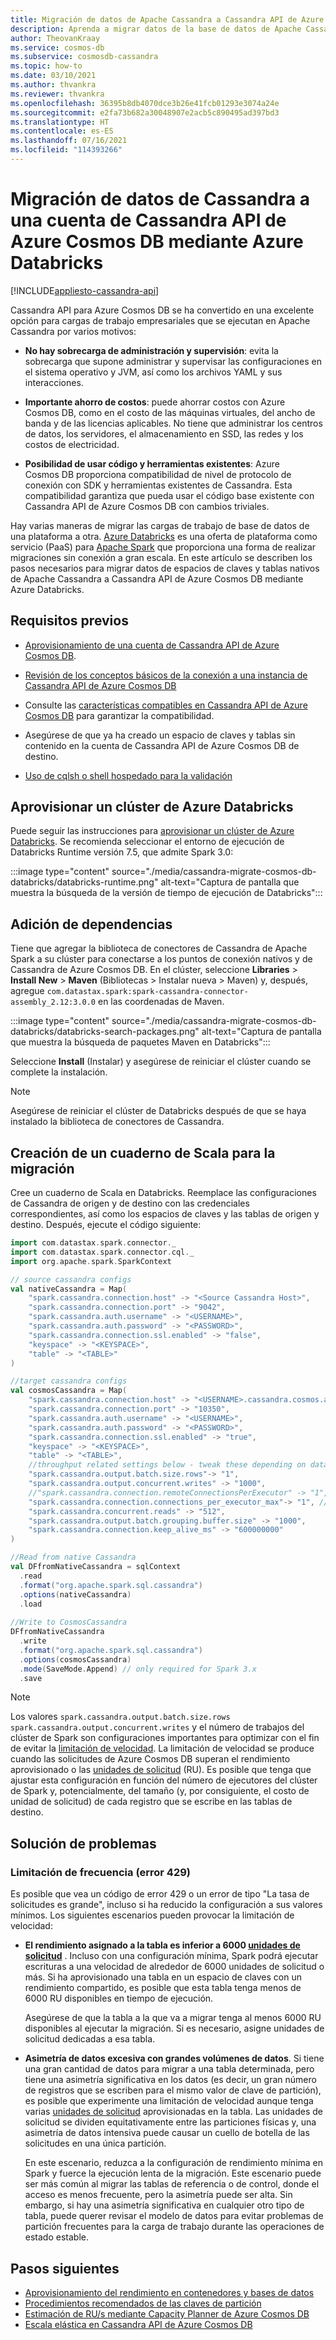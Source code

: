 ```yaml
---
title: Migración de datos de Apache Cassandra a Cassandra API de Azure Cosmos DB mediante Databricks (Spark)
description: Aprenda a migrar datos de la base de datos de Apache Cassandra a Cassandra API de Azure Cosmos DB mediante Azure Databricks y Spark.
author: TheovanKraay
ms.service: cosmos-db
ms.subservice: cosmosdb-cassandra
ms.topic: how-to
ms.date: 03/10/2021
ms.author: thvankra
ms.reviewer: thvankra
ms.openlocfilehash: 36395b8db4070dce3b26e41fcb01293e3074a24e
ms.sourcegitcommit: e2fa73b682a30048907e2acb5c890495ad397bd3
ms.translationtype: HT
ms.contentlocale: es-ES
ms.lasthandoff: 07/16/2021
ms.locfileid: "114393266"
---
```

# <a name="migrate-data-from-cassandra-to-an-azure-cosmos-db-cassandra-api-account-by-using-azure-databricks"></a>Migración de datos de Cassandra a una cuenta de Cassandra API de Azure Cosmos DB mediante Azure Databricks
[!INCLUDE[appliesto-cassandra-api](includes/appliesto-cassandra-api.md)]

Cassandra API para Azure Cosmos DB se ha convertido en una excelente opción para cargas de trabajo empresariales que se ejecutan en Apache Cassandra por varios motivos:

* **No hay sobrecarga de administración y supervisión**: evita la sobrecarga que supone administrar y supervisar las configuraciones en el sistema operativo y JVM, así como los archivos YAML y sus interacciones.

* **Importante ahorro de costos**: puede ahorrar costos con Azure Cosmos DB, como en el costo de las máquinas virtuales, del ancho de banda y de las licencias aplicables. No tiene que administrar los centros de datos, los servidores, el almacenamiento en SSD, las redes y los costos de electricidad.

* **Posibilidad de usar código y herramientas existentes**: Azure Cosmos DB proporciona compatibilidad de nivel de protocolo de conexión con SDK y herramientas existentes de Cassandra. Esta compatibilidad garantiza que pueda usar el código base existente con Cassandra API de Azure Cosmos DB con cambios triviales.

Hay varias maneras de migrar las cargas de trabajo de base de datos de una plataforma a otra. [Azure Databricks](https://azure.microsoft.com/services/databricks/) es una oferta de plataforma como servicio (PaaS) para [Apache Spark](https://spark.apache.org/) que proporciona una forma de realizar migraciones sin conexión a gran escala. En este artículo se describen los pasos necesarios para migrar datos de espacios de claves y tablas nativos de Apache Cassandra a Cassandra API de Azure Cosmos DB mediante Azure Databricks.

## <a name="prerequisites"></a>Requisitos previos

* [Aprovisionamiento de una cuenta de Cassandra API de Azure Cosmos DB](create-cassandra-dotnet.md#create-a-database-account).

* [Revisión de los conceptos básicos de la conexión a una instancia de Cassandra API de Azure Cosmos DB](cassandra-spark-generic.md)

* Consulte las [características compatibles en Cassandra API de Azure Cosmos DB](cassandra-support.md) para garantizar la compatibilidad.

* Asegúrese de que ya ha creado un espacio de claves y tablas sin contenido en la cuenta de Cassandra API de Azure Cosmos DB de destino.

* [Uso de cqlsh o shell hospedado para la validación](cassandra-support.md#hosted-cql-shell-preview)

## <a name="provision-an-azure-databricks-cluster"></a>Aprovisionar un clúster de Azure Databricks

Puede seguir las instrucciones para [aprovisionar un clúster de Azure Databricks](/azure/databricks/scenarios/quickstart-create-databricks-workspace-portal). Se recomienda seleccionar el entorno de ejecución de Databricks Runtime versión 7.5, que admite Spark 3.0:

:::image type="content" source="./media/cassandra-migrate-cosmos-db-databricks/databricks-runtime.png" alt-text="Captura de pantalla que muestra la búsqueda de la versión de tiempo de ejecución de Databricks":::

## <a name="add-dependencies"></a>Adición de dependencias

Tiene que agregar la biblioteca de conectores de Cassandra de Apache Spark a su clúster para conectarse a los puntos de conexión nativos y de Cassandra de Azure Cosmos DB. En el clúster, seleccione **Libraries** > **Install New** > **Maven** (Bibliotecas > Instalar nueva > Maven) y, después, agregue `com.datastax.spark:spark-cassandra-connector-assembly_2.12:3.0.0` en las coordenadas de Maven.

:::image type="content" source="./media/cassandra-migrate-cosmos-db-databricks/databricks-search-packages.png" alt-text="Captura de pantalla que muestra la búsqueda de paquetes Maven en Databricks":::

Seleccione **Install** (Instalar) y asegúrese de reiniciar el clúster cuando se complete la instalación.

> [!NOTE]
> Asegúrese de reiniciar el clúster de Databricks después de que se haya instalado la biblioteca de conectores de Cassandra.

## <a name="create-scala-notebook-for-migration"></a>Creación de un cuaderno de Scala para la migración

Cree un cuaderno de Scala en Databricks. Reemplace las configuraciones de Cassandra de origen y de destino con las credenciales correspondientes, así como los espacios de claves y las tablas de origen y destino. Después, ejecute el código siguiente:

```scala
import com.datastax.spark.connector._
import com.datastax.spark.connector.cql._
import org.apache.spark.SparkContext

// source cassandra configs
val nativeCassandra = Map( 
    "spark.cassandra.connection.host" -> "<Source Cassandra Host>",
    "spark.cassandra.connection.port" -> "9042",
    "spark.cassandra.auth.username" -> "<USERNAME>",
    "spark.cassandra.auth.password" -> "<PASSWORD>",
    "spark.cassandra.connection.ssl.enabled" -> "false",
    "keyspace" -> "<KEYSPACE>",
    "table" -> "<TABLE>"
)

//target cassandra configs
val cosmosCassandra = Map( 
    "spark.cassandra.connection.host" -> "<USERNAME>.cassandra.cosmos.azure.com",
    "spark.cassandra.connection.port" -> "10350",
    "spark.cassandra.auth.username" -> "<USERNAME>",
    "spark.cassandra.auth.password" -> "<PASSWORD>",
    "spark.cassandra.connection.ssl.enabled" -> "true",
    "keyspace" -> "<KEYSPACE>",
    "table" -> "<TABLE>",
    //throughput related settings below - tweak these depending on data volumes. 
    "spark.cassandra.output.batch.size.rows"-> "1",
    "spark.cassandra.output.concurrent.writes" -> "1000",
    //"spark.cassandra.connection.remoteConnectionsPerExecutor" -> "1", // Spark 3.x
    "spark.cassandra.connection.connections_per_executor_max"-> "1", // Spark 2.x
    "spark.cassandra.concurrent.reads" -> "512",
    "spark.cassandra.output.batch.grouping.buffer.size" -> "1000",
    "spark.cassandra.connection.keep_alive_ms" -> "600000000"
)

//Read from native Cassandra
val DFfromNativeCassandra = sqlContext
  .read
  .format("org.apache.spark.sql.cassandra")
  .options(nativeCassandra)
  .load
  
//Write to CosmosCassandra
DFfromNativeCassandra
  .write
  .format("org.apache.spark.sql.cassandra")
  .options(cosmosCassandra)
  .mode(SaveMode.Append) // only required for Spark 3.x
  .save
```

> [!NOTE]
> Los valores `spark.cassandra.output.batch.size.rows` `spark.cassandra.output.concurrent.writes` y el número de trabajos del clúster de Spark son configuraciones importantes para optimizar con el fin de evitar la [limitación de velocidad](/samples/azure-samples/azure-cosmos-cassandra-extensions-java-sample-v4/azure-cosmos-cassandra-extensions-java-sample-v4/). La limitación de velocidad se produce cuando las solicitudes de Azure Cosmos DB superan el rendimiento aprovisionado o las [unidades de solicitud](./request-units.md) (RU). Es posible que tenga que ajustar esta configuración en función del número de ejecutores del clúster de Spark y, potencialmente, del tamaño (y, por consiguiente, el costo de unidad de solicitud) de cada registro que se escribe en las tablas de destino.

## <a name="troubleshoot"></a>Solución de problemas

### <a name="rate-limiting-429-error"></a>Limitación de frecuencia (error 429)

Es posible que vea un código de error 429 o un error de tipo "La tasa de solicitudes es grande", incluso si ha reducido la configuración a sus valores mínimos. Los siguientes escenarios pueden provocar la limitación de velocidad:

* **El rendimiento asignado a la tabla es inferior a 6000 [unidades de solicitud](./request-units.md)** . Incluso con una configuración mínima, Spark podrá ejecutar escrituras a una velocidad de alrededor de 6000 unidades de solicitud o más. Si ha aprovisionado una tabla en un espacio de claves con un rendimiento compartido, es posible que esta tabla tenga menos de 6000 RU disponibles en tiempo de ejecución.

    Asegúrese de que la tabla a la que va a migrar tenga al menos 6000 RU disponibles al ejecutar la migración. Si es necesario, asigne unidades de solicitud dedicadas a esa tabla.

* **Asimetría de datos excesiva con grandes volúmenes de datos**. Si tiene una gran cantidad de datos para migrar a una tabla determinada, pero tiene una asimetría significativa en los datos (es decir, un gran número de registros que se escriben para el mismo valor de clave de partición), es posible que experimente una limitación de velocidad aunque tenga varias [unidades de solicitud](./request-units.md) aprovisionadas en la tabla. Las unidades de solicitud se dividen equitativamente entre las particiones físicas y, una asimetría de datos intensiva puede causar un cuello de botella de las solicitudes en una única partición.

    En este escenario, reduzca a la configuración de rendimiento mínima en Spark y fuerce la ejecución lenta de la migración. Este escenario puede ser más común al migrar las tablas de referencia o de control, donde el acceso es menos frecuente, pero la asimetría puede ser alta. Sin embargo, si hay una asimetría significativa en cualquier otro tipo de tabla, puede querer revisar el modelo de datos para evitar problemas de partición frecuentes para la carga de trabajo durante las operaciones de estado estable.

## <a name="next-steps"></a>Pasos siguientes

* [Aprovisionamiento del rendimiento en contenedores y bases de datos](set-throughput.md)
* [Procedimientos recomendados de las claves de partición](partitioning-overview.md#choose-partitionkey)
* [Estimación de RU/s mediante Capacity Planner de Azure Cosmos DB](estimate-ru-with-capacity-planner.md)
* [Escala elástica en Cassandra API de Azure Cosmos DB](manage-scale-cassandra.md)
